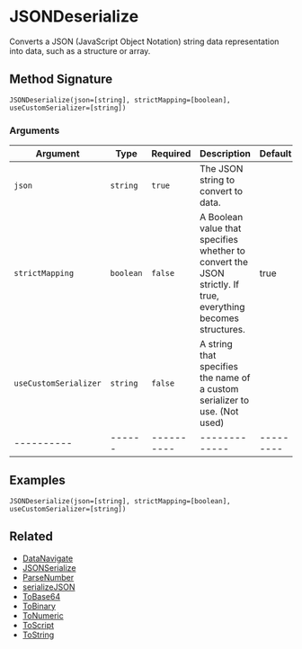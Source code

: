 # JSONDeserialize

Converts a JSON (JavaScript Object Notation) string data representation into data, such as a structure or array.

## Method Signature

```
JSONDeserialize(json=[string], strictMapping=[boolean], useCustomSerializer=[string])
```

### Arguments

| Argument              | Type      | Required   | Description                                                                                                  | Default   |
| --------------------- | --------- | ---------- | ------------------------------------------------------------------------------------------------------------ | --------- |
| `json`                | `string`  | `true`     | The JSON string to convert to data.                                                                          |           |
| `strictMapping`       | `boolean` | `false`    | A Boolean value that specifies whether to convert the JSON strictly. If true, everything becomes structures. | true      |
| `useCustomSerializer` | `string`  | `false`    | A string that specifies the name of a custom serializer to use. (Not used)                                   |           |
| ----------            | ------    | ---------- | -------------                                                                                                | --------- |

## Examples

```
JSONDeserialize(json=[string], strictMapping=[boolean], useCustomSerializer=[string])
```

## Related

* [DataNavigate](datanavigate.md)
* [JSONSerialize](jsonserialize.md)
* [ParseNumber](parsenumber.md)
* [serializeJSON](serializejson.md)
* [ToBase64](tobase64.md)
* [ToBinary](tobinary.md)
* [ToNumeric](tonumeric.md)
* [ToScript](toscript.md)
* [ToString](tostring.md)
